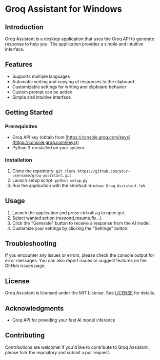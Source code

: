 **Groq Assistant for Windows**
=====================

**Introduction**
---------------

Groq Assistant is a desktop application that uses the Groq API to generate response to help you.
The application provides a simple and intuitive interface.

**Features**
------------

* Supports multiple languages
* Automatic writing and copying of responses to the clipboard
* Customizable settings for writing and clipboard behavior
* Custom prompt can be added
* Simple and intuitive interface

**Getting Started**
-------------------

### Prerequisites

* Groq API key (obtain from [https://console.groq.com/keys](https://console.groq.com/keys))
* Python 3.x installed on your system

### Installation

1. Clone the repository: `git clone https://github.com/your-username/groq-assistant.git`
2. Launch setup script: `python setup.py`
4. Run the application with the shortcut: `Windows Groq Assistant.lnk`

**Usage**
-----

1. Launch the application and press ctrl+alt+g to open gui.
2. Select wanted action (respond,resume,fix...).
3. Click the "Generate" button to receive a response from the AI model.
4. Customize your settings by clicking the "Settings" button.

**Troubleshooting**
-------------------

If you encounter any issues or errors, please check the console output for error messages. You can also report issues or suggest features on the GitHub issues page.

**License**
---------

Groq Assistant is licensed under the MIT License. See [LICENSE](LICENSE) for details.

**Acknowledgments**
-------------------
* Groq API for providing your fast AI model inference


**Contributing**
--------------

Contributions are welcome! If you'd like to contribute to Groq Assistant, please fork the repository and submit a pull request.
